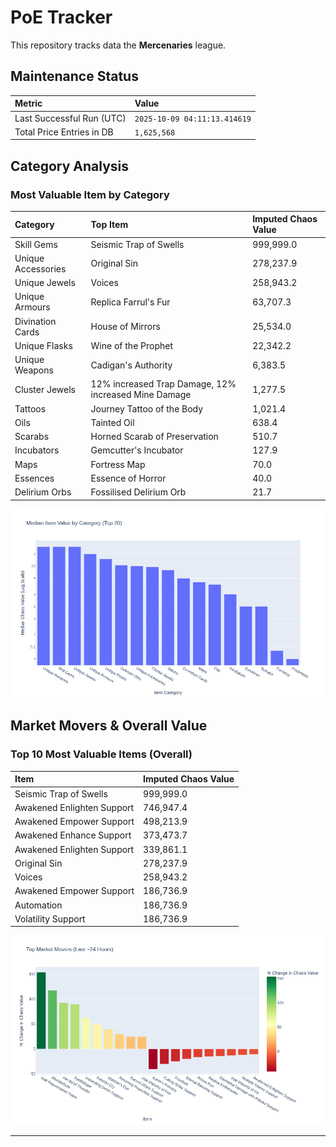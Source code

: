 # PoE Tracker

This repository tracks data the **Mercenaries** league.

## Maintenance Status

<!-- START_MAINTENANCE -->
| Metric | Value |
|:---|:---|
| Last Successful Run (UTC) | `2025-10-09 04:11:13.414619` |
| Total Price Entries in DB | `1,625,568` |

<!-- END_MAINTENANCE -->

## Category Analysis

<!-- START_CATEGORY_ANALYSIS -->
### Most Valuable Item by Category
| Category | Top Item | Imputed Chaos Value |
| :--- | :--- | :--- |
| Skill Gems | Seismic Trap of Swells | 999,999.0 |
| Unique Accessories | Original Sin | 278,237.9 |
| Unique Jewels | Voices | 258,943.2 |
| Unique Armours | Replica Farrul's Fur | 63,707.3 |
| Divination Cards | House of Mirrors | 25,534.0 |
| Unique Flasks | Wine of the Prophet | 22,342.2 |
| Unique Weapons | Cadigan's Authority | 6,383.5 |
| Cluster Jewels | 12% increased Trap Damage, 12% increased Mine Damage | 1,277.5 |
| Tattoos | Journey Tattoo of the Body | 1,021.4 |
| Oils | Tainted Oil | 638.4 |
| Scarabs | Horned Scarab of Preservation | 510.7 |
| Incubators | Gemcutter's Incubator | 127.9 |
| Maps | Fortress Map | 70.0 |
| Essences | Essence of Horror | 40.0 |
| Delirium Orbs | Fossilised Delirium Orb | 21.7 |


![Category Analysis Chart](charts/category_analysis.png)
<!-- END_CATEGORY_ANALYSIS -->

## Market Movers & Overall Value

<!-- START_ANALYSIS -->
### Top 10 Most Valuable Items (Overall)
| Item | Imputed Chaos Value |
| :--- | :--- |
| Seismic Trap of Swells | 999,999.0 |
| Awakened Enlighten Support | 746,947.4 |
| Awakened Empower Support | 498,213.9 |
| Awakened Enhance Support | 373,473.7 |
| Awakened Enlighten Support | 339,861.1 |
| Original Sin | 278,237.9 |
| Voices | 258,943.2 |
| Awakened Empower Support | 186,736.9 |
| Automation | 186,736.9 |
| Volatility Support | 186,736.9 |


![Market Movers Chart](charts/market_movers.png)
<!-- END_ANALYSIS -->

---
